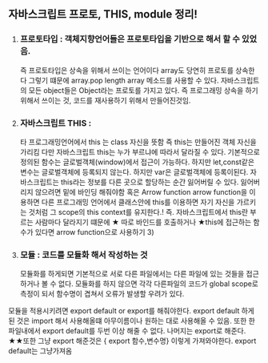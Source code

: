 ## 자바스크립트 프로토, THIS, module 정리!

1. ### 프로토타입 : 객체지향언어들은 프로토타입을 기반으로 해서 할 수 있었음.
   즉 프로토타입은 상속을 위해서 쓰이는 언어이다
   array도 당연히 프로토를 상속한다 그렇기 떄문에 array.pop length array 메소드를 사용할 수 있다.
   자바스크립트의 모든 object들은 Object라는 프로토를 가지고 있다.
   즉 프로그래밍 상속을 하기 위해서 쓰이는 것, 코드를 재사용하기 위해서 만들어진것임.
2. ### 자바스크립트 THIS :

   타 프로그래밍언어에서 this 는 class 자신을 뜻함
   즉 this는 만들어진 객체 자신을 가리킴
   다만 자바스크립트 this는 누가 부르냐에 따라서 달라질 수 있다.
   기본적으로 정의된 함수는 글로벌객체(window)에서 접근이 가능하다.
   하지만 let,const같은 변수는 글로벌객체에 등록되지 않는다.
   하지만 var은 글로벌객체에 등록이된다.
   자바스크립트는 this라는 정보를 다른 곳으로 할당하는 순간 잃어버릴 수 있다.
   잃어버리지 않으려면 밑에 바인딩 해줘야함 혹은 Arrow function
   arrow function을 이용하면 다른 프로그래밍 언어에서 클래스안에 this를 이용하면 자기 자신을 가르키는 것처럼 그 scope의 this context를 유지한다.!
   즉. 자바스크립트에서 this란 부르는 사람마다 달라지기 떄문에 ★ 따로 바인드를 호출하거나
   ★this에 접근하는 함수가 있다면 arrow function으로 사용하기 3)

3. ### 모듈 : 코드를 모듈화 해서 작성하는 것
   모듈화를 하게되면 기본적으로 서로 다른 파일에서는 다른 파일에 있는 것들을 접근하거나 볼 수 없다.
   모듈화를 하지 않으면 각각 다른파일의 코드가 global scope로 측정이 되서 함수명이 겹쳐서 오류가 발생할 우려가 있다.

모듈을 적용시키려면
export default or export를 해줘야한다.
export default 하게 된 것은 import 해서 사용해올떄 아무이름이나 원하는 대로 사용해올 수 있음.
또한 한 파일내에서 export default를 두번 이상 해줄 수 없다. 나머지는 export로 해준다.
★★또한 그냥 export 해준것은 { export 함수,변수명} 이렇게 가져와야한다. export default는 그냥가져옴
